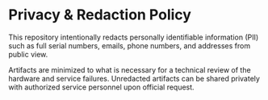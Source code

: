 # Privacy & Redaction Policy

This repository intentionally redacts personally identifiable information (PII) such as full serial numbers, emails, phone numbers, and addresses from public view. 

Artifacts are minimized to what is necessary for a technical review of the hardware and service failures. Unredacted artifacts can be shared privately with authorized service personnel upon official request.
